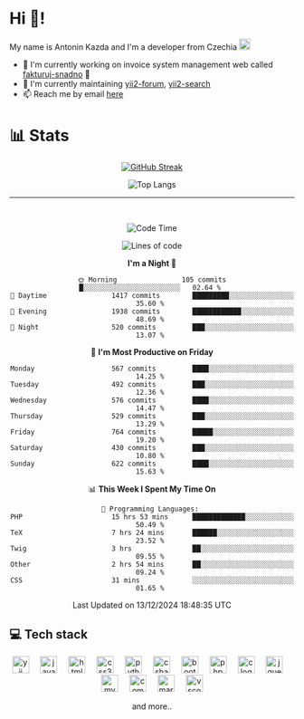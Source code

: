 # Hi 👋!
My name is Antonin Kazda and I'm a developer from Czechia <img src="https://openmoji.org/data/color/svg/1F1E8-1F1FF.svg" width="20px" alt="Czech flag">

- 🔨 I'm currently working on invoice system management web called [fakturuj-snadno](https://fakturuj-snadno.cz) 📑
- 🧰 I'm currently maintaining [yii2-forum](https://github.com/2rats/yii2-forum), [yii2-search](https://github.com/kazda01/yii2-search)
- 📫 Reach me by email [here](mailto:antoninkazda@seznam.cz)

# 📊 Stats

<div align="center">
  
  [![GitHub Streak](https://streak-stats.demolab.com/?user=kazda01&theme=dark)](https://git.io/streak-stats)
  
  ![Top Langs](https://github-readme-stats-seven-lime-78.vercel.app/api/top-langs/?username=kazda01&layout=compact&theme=dark&hide=Shell,Batchfile,Awk,HTML,Swig,c%2B%2B,Lua)
  
</div>

---

<br>

<div align="center">
  
<!--START_SECTION:waka-->
![Code Time](http://img.shields.io/badge/Code%20Time-892%20hrs%2022%20mins-blue)

![Lines of code](https://img.shields.io/badge/From%20Hello%20World%20I%27ve%20Written-1.6%20million%20lines%20of%20code-blue)

**I'm a Night 🦉** 

```text
🌞 Morning                105 commits         █░░░░░░░░░░░░░░░░░░░░░░░░   02.64 % 
🌆 Daytime                1417 commits        █████████░░░░░░░░░░░░░░░░   35.60 % 
🌃 Evening                1938 commits        ████████████░░░░░░░░░░░░░   48.69 % 
🌙 Night                  520 commits         ███░░░░░░░░░░░░░░░░░░░░░░   13.07 % 
```
📅 **I'm Most Productive on Friday** 

```text
Monday                   567 commits         ████░░░░░░░░░░░░░░░░░░░░░   14.25 % 
Tuesday                  492 commits         ███░░░░░░░░░░░░░░░░░░░░░░   12.36 % 
Wednesday                576 commits         ████░░░░░░░░░░░░░░░░░░░░░   14.47 % 
Thursday                 529 commits         ███░░░░░░░░░░░░░░░░░░░░░░   13.29 % 
Friday                   764 commits         █████░░░░░░░░░░░░░░░░░░░░   19.20 % 
Saturday                 430 commits         ███░░░░░░░░░░░░░░░░░░░░░░   10.80 % 
Sunday                   622 commits         ████░░░░░░░░░░░░░░░░░░░░░   15.63 % 
```


📊 **This Week I Spent My Time On** 

```text
💬 Programming Languages: 
PHP                      15 hrs 53 mins      █████████████░░░░░░░░░░░░   50.49 % 
TeX                      7 hrs 24 mins       ██████░░░░░░░░░░░░░░░░░░░   23.52 % 
Twig                     3 hrs               ██░░░░░░░░░░░░░░░░░░░░░░░   09.55 % 
Other                    2 hrs 54 mins       ██░░░░░░░░░░░░░░░░░░░░░░░   09.24 % 
CSS                      31 mins             ░░░░░░░░░░░░░░░░░░░░░░░░░   01.65 % 
```


 Last Updated on 13/12/2024 18:48:35 UTC
<!--END_SECTION:waka-->

</div>

## 💻 Tech stack
<div align="center">
  <img src="https://cdn.jsdelivr.net/gh/devicons/devicon/icons/yii/yii-original.svg" height="30" alt="yii logo"  />
  <img width="12" />
  <img src="https://cdn.jsdelivr.net/gh/devicons/devicon/icons/javascript/javascript-original.svg" height="30" alt="javascript logo"  />
  <img width="12" />
  <img src="https://cdn.jsdelivr.net/gh/devicons/devicon/icons/html5/html5-original.svg" height="30" alt="html5 logo"  />
  <img width="12" />
  <img src="https://cdn.jsdelivr.net/gh/devicons/devicon/icons/css3/css3-original.svg" height="30" alt="css3 logo"  />
  <img width="12" />
  <img src="https://cdn.jsdelivr.net/gh/devicons/devicon/icons/python/python-original.svg" height="30" alt="python logo"  />
  <img width="12" />
  <img src="https://cdn.jsdelivr.net/gh/devicons/devicon/icons/csharp/csharp-original.svg" height="30" alt="csharp logo"  />
  <img width="12" />
  <img src="https://cdn.jsdelivr.net/gh/devicons/devicon/icons/bootstrap/bootstrap-original.svg" height="30" alt="bootstrap logo"  />
  <img width="12" />
  <img src="https://cdn.jsdelivr.net/gh/devicons/devicon/icons/php/php-original.svg" height="30" alt="php logo"  />
  <img width="12" />
  <img src="https://cdn.jsdelivr.net/gh/devicons/devicon/icons/c/c-original.svg" height="30" alt="c logo"  />
  <img width="12" />
  <img src="https://cdn.jsdelivr.net/gh/devicons/devicon/icons/jquery/jquery-original.svg" height="30" alt="jquery logo"  />
  <img width="12" />
  <img src="https://cdn.jsdelivr.net/gh/devicons/devicon/icons/mysql/mysql-original.svg" height="30" alt="mysql logo"  />
  <img width="12" />
  <img src="https://cdn.jsdelivr.net/gh/devicons/devicon/icons/composer/composer-original.svg" height="30" alt="composer logo"  />
  <img width="12" />
  <img src="https://cdn.jsdelivr.net/gh/devicons/devicon/icons/markdown/markdown-original.svg" height="30" alt="markdown logo"  />
  <img width="12" />
  <img src="https://cdn.jsdelivr.net/gh/devicons/devicon/icons/vscode/vscode-original.svg" height="30" alt="vscode logo"  />

  and more..
  
</div>
